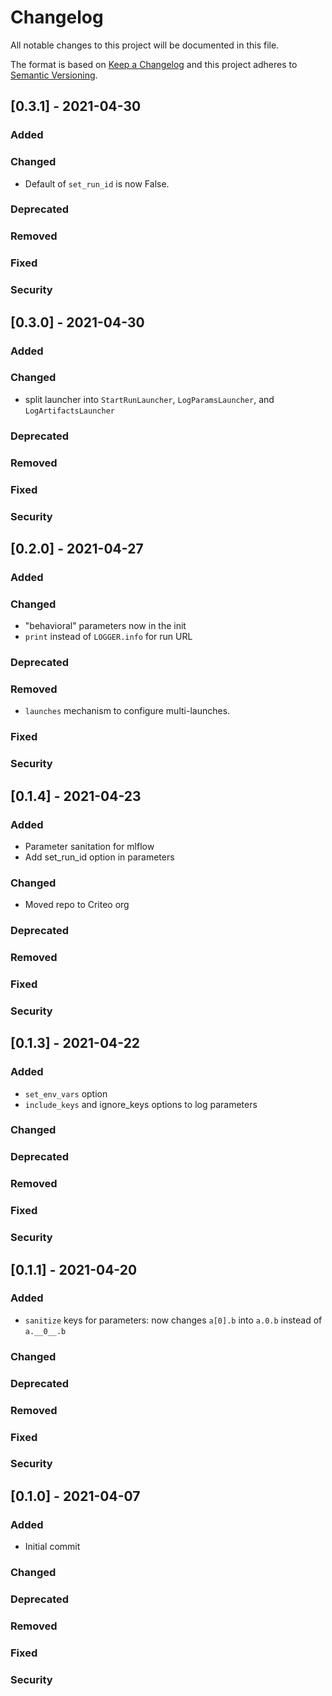 # Changelog

All notable changes to this project will be documented in this file.

The format is based on [Keep a Changelog](https://keepachangelog.com/en/1.0.0/) and this project adheres to [Semantic Versioning](https://semver.org).


## [0.3.1] - 2021-04-30

### Added
### Changed
- Default of `set_run_id` is now False.

### Deprecated
### Removed
### Fixed
### Security


## [0.3.0] - 2021-04-30

### Added
### Changed
- split launcher into `StartRunLauncher`, `LogParamsLauncher`, and `LogArtifactsLauncher`

### Deprecated
### Removed
### Fixed
### Security


## [0.2.0] - 2021-04-27

### Added
### Changed
- "behavioral" parameters now in the init
- `print` instead of `LOGGER.info` for run URL

### Deprecated
### Removed
- `launches` mechanism to configure multi-launches.

### Fixed
### Security


## [0.1.4] - 2021-04-23

### Added
- Parameter sanitation for mlflow
- Add set_run_id option in parameters

### Changed
- Moved repo to Criteo org

### Deprecated
### Removed
### Fixed
### Security


## [0.1.3] - 2021-04-22

### Added
- `set_env_vars` option
- `include_keys` and ignore_keys options to log parameters

### Changed
### Deprecated
### Removed
### Fixed
### Security


## [0.1.1] - 2021-04-20

### Added
- `sanitize` keys for parameters: now changes `a[0].b` into `a.0.b` instead of `a.__0__.b`

### Changed
### Deprecated
### Removed
### Fixed
### Security


## [0.1.0] - 2021-04-07

### Added
- Initial commit

### Changed
### Deprecated
### Removed
### Fixed
### Security
